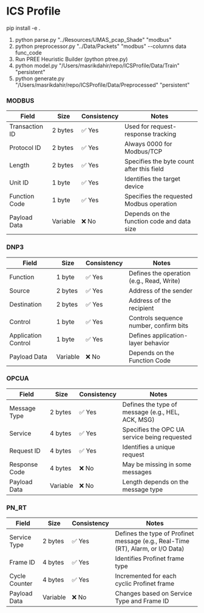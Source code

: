 # ICS Profile

pip install -e .

1. python parse.py "../Resources/UMAS_pcap_Shade" "modbus"
2. python preprocessor.py "../Data/Packets" "modbus" --columns data func_code
3. Run PREE Heuristic Builder (python ptree.py)
4. python model.py "/Users/masrikdahir/repo/ICSProfile/Data/Train" "persistent"
5. python generate.py "/Users/masrikdahir/repo/ICSProfile/Data/Preprocessed" "persistent"
 



### MODBUS
| Field               | Size      | Consistency | Notes                                      |
|-------------------|----------|-------------|--------------------------------------------|
| Transaction ID   | 2 bytes  | ✅ Yes      | Used for request-response tracking        |
| Protocol ID     | 2 bytes  | ✅ Yes      | Always 0000 for Modbus/TCP                 |
| Length          | 2 bytes  | ✅ Yes      | Specifies the byte count after this field  |
| Unit ID         | 1 byte   | ✅ Yes      | Identifies the target device               |
| Function Code   | 1 byte   | ✅ Yes      | Specifies the requested Modbus operation   |
| Payload Data    | Variable | ❌ No       | Depends on the function code and data size |


### DNP3
| Field               | Size      | Consistency | Notes                                      |
|-------------------|----------|-------------|--------------------------------------------|
| Function          | 1 byte   | ✅ Yes      | Defines the operation (e.g., Read, Write) |
| Source           | 2 bytes  | ✅ Yes      | Address of the sender                     |
| Destination      | 2 bytes  | ✅ Yes      | Address of the recipient                  |
| Control          | 1 byte   | ✅ Yes      | Controls sequence number, confirm bits    |
| Application Control | 1 byte | ✅ Yes      | Defines application-layer behavior        |
| Payload Data     | Variable | ❌ No       | Depends on the Function Code              |


### OPCUA
| Field           | Size      | Consistency | Notes                                      |
|---------------|----------|-------------|--------------------------------------------|
| Message Type   | 2 bytes  | ✅ Yes      | Defines the type of message (e.g., HEL, ACK, MSG) |
| Service       | 4 bytes  | ✅ Yes      | Specifies the OPC UA service being requested |
| Request ID    | 4 bytes  | ✅ Yes      | Identifies a unique request               |
| Response Code  | 4 bytes  | ❌ No       | May be missing in some messages           |
| Payload Data  | Variable | ❌ No       | Length depends on the message type        |


### PN_RT
| Field           | Size      | Consistency | Notes                                      |
|---------------|----------|-------------|--------------------------------------------|
| Service Type  | 2 bytes  | ✅ Yes      | Defines the type of Profinet message (e.g., Real-Time (RT), Alarm, or I/O Data) |
| Frame ID      | 4 bytes  | ✅ Yes      | Identifies Profinet frame type            |
| Cycle Counter | 4 bytes  | ✅ Yes      | Incremented for each cyclic Profinet frame |
| Payload Data  | Variable | ❌ No       | Changes based on Service Type and Frame ID |
